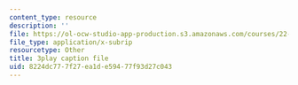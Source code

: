 ```yaml
---
content_type: resource
description: ''
file: https://ol-ocw-studio-app-production.s3.amazonaws.com/courses/22-01-introduction-to-nuclear-engineering-and-ionizing-radiation-fall-2016/8224dc777f27ea1de59477f93d27c043_z_xyx-z6arc.srt
file_type: application/x-subrip
resourcetype: Other
title: 3play caption file
uid: 8224dc77-7f27-ea1d-e594-77f93d27c043
---
```

